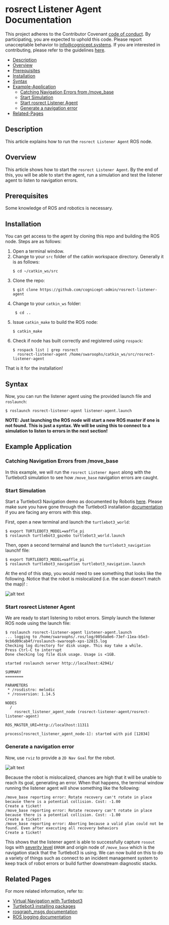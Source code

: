 # rosrect Listener Agent Documentation

This project adheres to the Contributor Covenant [code of conduct](https://github.com/cognicept-admin/rosrect/blob/master/CODE_OF_CONDUCT.md). By participating, you are expected to uphold this code. Please report unacceptable behavior to [info@cognicept.systems](mailto:info@cognicept.systems). If you are interested in contributing, please refer to the guidelines [here](https://github.com/cognicept-admin/rosrect/blob/master/CONTRIBUTING.md).

- [Description](#description)
- [Overview](#overview)
- [Prerequisites](#prerequisites)
- [Installation](#installation)
- [Syntax](#syntax)
- [Example-Application](#example-application)
    * [Catching Navigation Errors from /move_base](catching-navigation-errors-from-/move_base)
    * [Start Simulation](#start-simulation)
    * [Start rosrect Listener Agent](#start-rosrect-listener-agent)
    * [Generate a navigation error](#generate-a-navigation-error)
- [Related-Pages](#related-pages)

## Description
This article explains how to run the `rosrect Listener Agent` ROS node.

## Overview
This article shows how to start the `rosrect Listener Agent`. By the end of this, you will be able to start the agent, run a simulation and test the listener agent to listen to navigation errors.

## Prerequisites
Some knowledge of ROS and robotics is necessary.

## Installation

You can get access to the agent by cloning this repo and building the ROS node. Steps are as follows:

1. Open a terminal window.
2. Change to your `src` folder of the catkin workspace directory. Generally it is as follows:
    ```
    $ cd ~/catkin_ws/src
    ```
3. Clone the repo:
    ```git
    $ git clone https://github.com/cognicept-admin/rosrect-listener-agent
    ```
4. Change to your `catkin_ws` folder:
   ```
    $ cd ..
    ``` 
5. Issue `catkin_make` to build the ROS node:
    ```
    $ catkin_make
    ```
6. Check if node has built correctly and registered using `rospack`:
    ```
    $ rospack list | grep rosrect
      rosrect-listener-agent /home/swaroophs/catkin_ws/src/rosrect-listener-agent
    ```
That is it for the installation!

## Syntax
Now, you can run the listener agent using the provided launch file and `roslaunch`:
```
$ roslaunch rosrect-listener-agent listener-agent.launch 
```
**NOTE: Just launching the ROS node will start a new ROS master if one is not found. This is just a syntax. We will be using this to connect to a simulation to listen to errors in the next section!**

## Example Application

### Catching Navigation Errors from /move_base
In this example, we will run the `rosrect Listener Agent` along with the Turtlebot3 simulation to see how `/move_base` navigation errors are caught.

### Start Simulation
Start a Turtlebot3 Navigation demo as documented by Robotis [here][1]. Please make sure you have gone through the Turtlebot3 installation [documentation][2] if you are facing any errors with this step.

First, open a new terminal and launch the `turtlebot3_world`:
```
$ export TURTLEBOT3_MODEL=waffle_pi
$ roslaunch turtlebot3_gazebo turtlebot3_world.launch
```

Then, open a second termainal and launch the `turtlebot3_navigation` launchf file:
```
$ export TURTLEBOT3_MODEL=waffle_pi
$ roslaunch turtlebot3_navigation turtlebot3_navigation.launch
```

At the end of this step, you would need to see something that looks like the following. Notice that the robot is mislocalized (i.e. the scan doesn't match the map)! :

![alt text](/docs/images/Mislocalized.png "Turtlebot mislocalized")

### Start rosrect Listener Agent
We are ready to start listening to robot errors. Simply launch the listener ROS node using the launch file:
```
$ roslaunch rosrect-listener-agent listener-agent.launch 
... logging to /home/swaroophs/.ros/log/005da8e6-73ef-11ea-b5e3-9cb6d09cab4f/roslaunch-swarooph-xps-12815.log
Checking log directory for disk usage. This may take a while.
Press Ctrl-C to interrupt
Done checking log file disk usage. Usage is <1GB.

started roslaunch server http://localhost:42941/

SUMMARY
========

PARAMETERS
 * /rosdistro: melodic
 * /rosversion: 1.14.5

NODES
  /
    rosrect_listener_agent_node (rosrect-listener-agent/rosrect-listener-agent)

ROS_MASTER_URI=http://localhost:11311

process[rosrect_listener_agent_node-1]: started with pid [12834]
```

### Generate a navigation error
Now, use `rviz` to provide a `2D Nav Goal` for the robot. 

![alt text](/docs/images/NavGoal.png "Navigation Goal in rviz")

Because the robot is mislocalized, chances are high that it will be unable to reach its goal, generating an error. When that happens, the terminal window running the listener agent will show something like the following:
```
/move_base reporting error: Rotate recovery can't rotate in place because there is a potential collision. Cost: -1.00
Create a ticket!
/move_base reporting error: Rotate recovery can't rotate in place because there is a potential collision. Cost: -1.00
Create a ticket!
/move_base reporting error: Aborting because a valid plan could not be found. Even after executing all recovery behaviors
Create a ticket!
```

This shows that the listener agent is able to successfully capture `rosout` logs with [severity level][3] `ERROR` and origin node of `/move_base` which is the navigation stack that the Turtlebot3 is using. We can now build on this to do a variety of things such as connect to an incident management system to keep track of robot errors or build further downstream diagnostic stacks.

## Related Pages
For more related information, refer to:

* [Virtual Navigation with Turtlebot3][1]
* [Turtlebot3 installing packages][2]
* [rosgraph_msgs documentation][3]
* [ROS logging documentation][4]

[1]: http://emanual.robotis.com/docs/en/platform/turtlebot3/simulation/#virtual-navigation-with-turtlebot3
[2]: http://emanual.robotis.com/docs/en/platform/turtlebot3/pc_setup/#install-dependent-ros-packages
[3]: http://docs.ros.org/api/rosgraph_msgs/html/msg/Log.html
[4]: http://wiki.ros.org/roscpp/Overview/Logging

